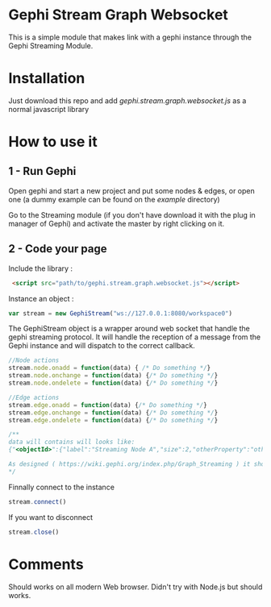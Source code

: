 Gephi Stream Graph Websocket
=========
This is a simple module that makes link with a gephi instance through the Gephi Streaming Module.

Installation
=========
Just download this repo and add *gephi.stream.graph.websocket.js* as a normal javascript library

How to use it
=========
1 - Run Gephi
--
Open gephi and start a new project and put some nodes & edges, or open one (a dummy example can be found on the *example* directory)

Go to the Streaming module (if you don't have download it with the plug in manager of Gephi) and activate the master by right clicking on it.

2 - Code your page
--
Include the library :
```html
 <script src="path/to/gephi.stream.graph.websocket.js"></script>
```

Instance an object :
```javascript
var stream = new GephiStream("ws://127.0.0.1:8080/workspace0")
```

The GephiStream object is a wrapper around web socket that handle the gephi streaming protocol. It will handle the reception of a message from the Gephi instance and will dispatch to the correct callback.

```javascript
//Node actions
stream.node.onadd = function(data) { /* Do something */}
stream.node.onchange = function(data) {/* Do something */}
stream.node.ondelete = function(data) {/* Do something */}

//Edge actions
stream.edge.onadd = function(data) {/* Do something */}
stream.edge.onchange = function(data) {/* Do something */}
stream.edge.ondelete = function(data) {/* Do something */}

/**
data will contains will looks like:
{"<objectId>":{"label":"Streaming Node A","size":2,"otherProperty":"othervalue"}[...]}

As designed ( https://wiki.gephi.org/index.php/Graph_Streaming ) it should only contains one object id, but nothing actually prevents to have multiple object defined.
*/
```
Finnally connect to the instance 
```javascript
stream.connect()
```
If you want to disconnect 
```javascript
stream.close()
```

Comments
===
Should works on all modern Web browser. Didn't try with Node.js but should works.
